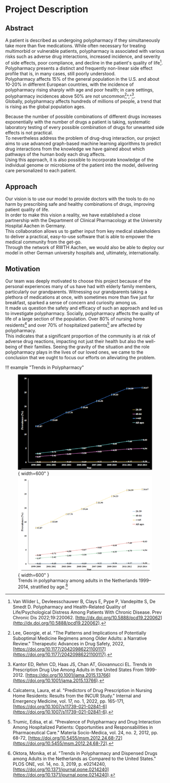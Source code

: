 # Project Description

## Abstract

A patient is described as undergoing polypharmacy if they simultaneously take more than five medications.
While often necessary for treating multimorbid or vulnerable patients, polypharmacy is associated with various risks such as adverse drug interactions, increased incidence, and severity of side effects, poor compliance, and decline in the patient's quality of life[^1].\
Polypharmacy presents a distinct and frequently non-linear side effect profile that is, in many cases, still poorly understood.\
Polypharmacy affects 15% of the general population in the U.S. and about 10-20% in different European countries, with the incidence of polypharmacy rising sharply with age and poor health; in care settings, polypharmacy incidences above 50% are not uncommon[^2]^,^[^3].\
Globally, polypharmacy affects hundreds of millions of people, a trend that is rising as the global population ages.

Because the number of possible combinations of different drugs increases exponentially with the number of drugs a patient is taking, systematic laboratory testing of every possible combination of drugs for unwanted side effects is not practical.\
To nevertheless address the problem of drug-drug interaction, our project aims to use advanced graph-based machine learning algorithms to predict drug interactions from the knowledge we have gained about which pathways of the human body each drug affects.\
Using this approach, it is also possible to incorporate knowledge of the individual genome or microbiome of the patient into the model, delivering care personalized to each patient.

## Approach

Our vision is to use our model to provide doctors with the tools to do no harm by prescribing safe and healthy combinations of drugs, improving patient quality of life.\
In order to make this vision a reality, we have established a close partnership with the Department of Clinical Pharmacology at the University Hospital Aachen in Germany.\
This collaboration allows us to gather input from key medical stakeholders to deliver a practical, easy-to-use software that is able to empower the medical community from the get-go.\
Through the network of RWTH Aachen, we would also be able to deploy our model in other German university hospitals and, ultimately, internationally.

## Motivation
Our team was deeply motivated to choose this project because of the personal experiences many of us have had with elderly family members, particularly our grandparents. Witnessing our grandparents taking a plethora of medications at once, with sometimes more than five just for breakfast, sparked a sense of concern and curiosity among us.\
It made us question the safety and efficacy of such an approach and led us to investigate polypharmacy. Socially, polypharmacy affects the quality of life of a large section of the population. Over 80% of nursing home residents[^4] and over 70% of hospitalized patients[^5] are affected by polypharmacy.\
This indicates that a significant proportion of the community is at risk of adverse drug reactions, impacting not just their health but also the well-being of their families. Seeing the gravity of the situation and the role polypharmacy plays in the lives of our loved ones, we came to the conclusion that we ought to focus our efforts on alleviating the problem.

!!! example "Trends in Polypharmacy"
    <figure markdown>
        ![Image title](img/plot1-dark.png#only-dark){ width=600" }
        ![Image title](img/plot1-light.png#only-light){ width=600" }
    <figcaption>Trends in polypharmacy among adults in the Netherlands 1999–2014, stratified by age.[^6]</figcaption>
    </figure>

[^1]: Van Wilder L, Devleesschauwer B, Clays E, Pype P, Vandepitte S, De Smedt D. Polypharmacy and Health-Related Quality of Life/Psychological Distress Among Patients With Chronic Disease. Prev Chronic Dis 2022;19:220062. [http://dx.doi.org/10.5888/pcd19.220062](http://dx.doi.org/10.5888/pcd19.220062).
[^2]: Lee, Georgie, et al. "The Patterns and Implications of Potentially Suboptimal Medicine Regimens among Older Adults: a Narrative Review." Therapeutic Advances in Drug Safety, 2022, [https://doi.org/10.1177/20420986221100117](https://doi.org/10.1177/20420986221100117).
[^3]: Kantor ED, Rehm CD, Haas JS, Chan AT, Giovannucci EL. Trends in Prescription Drug Use Among Adults in the United States From 1999-2012. [https://doi.org/10.1001/jama.2015.13766](https://doi.org/10.1001/jama.2015.13766).
[^4]: Calcaterra, Laura, et al. "Predictors of Drug Prescription in Nursing Home Residents: Results from the INCUR Study." Internal and Emergency Medicine, vol. 17, no. 1, 2022, pp. 165-171,  [https://doi.org/10.1007/s11739-021-02841-6](https://doi.org/10.1007/s11739-021-02841-6).
[^5]: Trumic, Edisa, et al. "Prevalence of Polypharmacy and Drug Interaction Among Hospitalized Patients: Opportunities and Responsabilities in Pharmaceutical Care." Materia Socio-Medica, vol. 24, no. 2, 2012, pp. 68-72,  [https://doi.org/10.5455/msm.2012.24.68-72](https://doi.org/10.5455/msm.2012.24.68-72).
[^6]: Oktora, Monika, et al. "Trends in Polypharmacy and Dispensed Drugs among Adults in the Netherlands as Compared to the United States." PLOS ONE, vol. 14, no. 3, 2019, p. e0214240,  [https://doi.org/10.1371/journal.pone.0214240](https://doi.org/10.1371/journal.pone.0214240).
